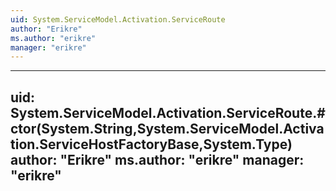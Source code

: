 ```yaml
---
uid: System.ServiceModel.Activation.ServiceRoute
author: "Erikre"
ms.author: "erikre"
manager: "erikre"
---
```


---
uid: System.ServiceModel.Activation.ServiceRoute.#ctor(System.String,System.ServiceModel.Activation.ServiceHostFactoryBase,System.Type)
author: "Erikre"
ms.author: "erikre"
manager: "erikre"
---
